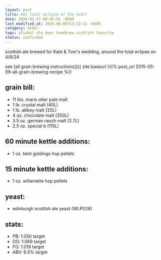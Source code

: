 ```yaml
---
layout: post
title: #42 total eclipse of the heart
date: 2024-02-17 08:45:51 -0500
last_modified_at: 2025-08-05T13:12:11 -0400
category: other
tags: alcohol ale beer homebrew scottish favorite
status: confirmed
---
```


scottish ale brewed for Kate & Tom's wedding, around the total eclipse on 4/8/24

see [all grain brewing instructions]({{ site.baseurl }}{% post_url 2015-05-09-all-grain-brewing-recipe %})

## grain bill:

* 11 lbs. maris otter pale malt
* 1 lb. crystal malt (40L)
* 1 lb. abbey malt (20L)
* 4 oz. chocolate malt (350L)
* 3.5 oz. german rauch malt (2.7L)
* 2.5 oz. special b (115L)

## 60 minute kettle additions:

* 1 oz. kent goldings hop pellets

## 15 minute kettle additions:

* 1 oz. willamette hop pellets

## yeast:

* edinburgh scottish ale yeast (WLP028)

## stats:

* PB: 1.050 target
* OG: 1.069 target
* FG: 1.019 target
* ABV: 6.5% target
